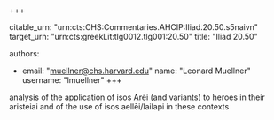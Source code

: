 +++


citable_urn: "urn:cts:CHS:Commentaries.AHCIP:Iliad.20.50.s5naivn"
target_urn: "urn:cts:greekLit:tlg0012.tlg001:20.50"
title: "Iliad 20.50"

authors:
- email: "muellner@chs.harvard.edu"
  name: "Leonard Muellner"
  username: "lmuellner"
+++

<p>analysis of the application of isos Arēi (and variants) to heroes in their aristeiai and of the use of isos aellēi/lailapi in these contexts</p>